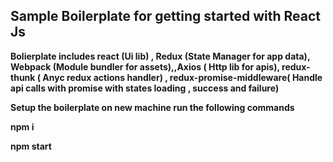 <h2> Sample Boilerplate for getting started with React Js </h2>

<b> Bolierplate includes 
react (Ui lib) , Redux (State Manager for app data), Webpack (Module bundler for assets),,Axios ( Http lib for apis),
redux-thunk ( Anyc redux actions handler) ,
redux-promise-middleware( Handle api calls with promise with states loading , success and failure) 

<p> Setup the boilerplate on new machine run the following commands </p>


<p> npm i </p>

<p> npm start </p>

</b>
